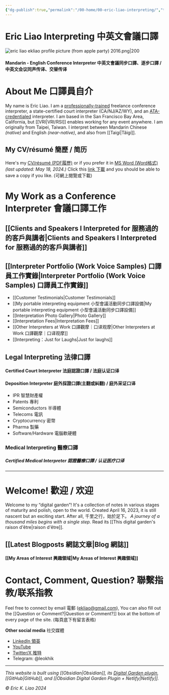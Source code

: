 ```yaml
---
{"dg-publish":true,"permalink":"/00-home/00-eric-liao-interpreting/","tags":["gardenEntry"],"noteIcon":"2"}
---
```


# Eric Liao Interpreting 中英文會議口譯


![eric liao ekliao profile picture (from apple party) 2016.png|200](/img/user/_attachments/_OB/eric%20liao%20ekliao%20profile%20picture%20(from%20apple%20party)%202016.png)

#### Mandarin - English Conference Interpreter 中英文會議同步口譯、逐步口譯 / 中英文会议同声传译、交替传译

# About Me 口譯員自介

My name is Eric Liao. I am a [professionally-trained](https://www.middlebury.edu/institute/academics/degree-programs/translation-interpretation) freelance conference interpreter, a state-certified court interpreter (CA/NJ/AZ/WY), and an [ATA-credentialed](https://www.atanet.org/member-center/credentialed-interpreter-designation/) interpreter. I am based in the San Francisco Bay Area, California, but [[VRI\|VRI/RSI]] enables working for any event anywhere. I am originally from Taipei, Taiwan. I interpret between Mandarin Chinese *(native)* and English *(near-native)*, and also from [[Taigi\|Tâigí]].
## My CV/résumé 簡歷 / 简历

Here's my [CV/résumé (PDF履歷)](https://drive.google.com/file/d/13-g5BbX-yMxbHMviU-3vD9y0AJ9BW8rI/view?usp=sharing) or if you prefer it in [MS Word (Word格式)](https://docs.google.com/document/d/1CdyORs6c4U1NBm2_F29VU-PxLtS9a0PBs1NoMNG0Dzw/edit?usp=sharing) *(last updated: May 18, 2024.)* Click this [link 下載](https://drive.google.com/file/d/13-g5BbX-yMxbHMviU-3vD9y0AJ9BW8rI/view?usp=sharing) and you should be able to save a copy if you like. (可網上閱覽或下載)
# My Work as a Conference Interpreter 會議口譯工作

## [[Clients and Speakers I Interpreted for 服務過的的客戶與講者\|Clients and Speakers I Interpreted for 服務過的的客戶與講者]]

## [[Interpreter Portfolio (Work Voice Samples) 口譯員工作實錄\|Interpreter Portfolio (Work Voice Samples) 口譯員工作實錄]]

- [[Customer Testimonials\|Customer Testimonials]]
- [[My portable interpreting equipment 小型會議活動同步口譯設備\|My portable interpreting equipment 小型會議活動同步口譯設備]]
- [[Interpretation Photo Gallery\|Photo Gallery]]
- [[Interpretation Fees\|Interpretation Fees]]
- [[Other Interpreters at Work 口譯觀摩｜口译观摩\|Other Interpreters at Work 口譯觀摩｜口译观摩]]
- [[Interpreting：Just for Laughs\|Just for laughs]]
## Legal Interpreting 法律口譯
#### Certified Court Interpreter 法庭認證口譯 / 法庭认证口译
#### Deposition Interpreter 庭外採證口譯(主翻或糾翻) / 庭外采证口译

- IPR 智慧財產權
- Patents 專利
- Semiconductors 半導體
- Telecoms 電訊
- Cryptocurrency 密幣
- Pharma 製藥
- Software/Hardware 電腦軟硬體
### Medical Interpreting 醫療口譯

##### Certified Medical Interpreter 認證醫療口譯 / 认证医疗口译
---
# Welcome! 歡迎 / 欢迎

Welcome to my “digital garden”! It's a collection of notes in various stages of maturity and polish, open to the world. Created April 16, 2023, it is still nascent but an exciting start. After all, 千里之行，始於足下。 *A journey of a thousand miles begins with a single step.* Read its [[This digital garden's raison d'être\|raison d'être]].
## [[Latest Blogposts 網誌文章\|Blog 網誌]]

#### [[My Areas of Interest 興趣領域\|My Areas of Interest 興趣領域]]

# Contact, Comment, Question? 聯繫指教/联系指教

Feel free to connect by email 電郵 (ekliao@gmail.com), You can also fill out the [[Question or Comment?\|Question or Comment?]] box at the bottom of every page of the site. (每頁底下有留言表格)

**Other social media** 社交媒體
- [LinkedIn 領英](http://linkedin.com/in/ericliaointerpreter)
- [YouTube](https://www.youtube.com/@ericliaointerpreter)
- [Twitter/X 推特](https://twitter.com/eklinterpret)
- Telegram: @leokhik

---
*This website is built using [[Obsidian\|Obsidian]], its [Digital Garden plugin](https://github.com/oleeskild/obsidian-digital-garden), [[GitHub\|GitHub]], and [[Obsidian Digital Garden Plugin + Netlify\|Netlify]].*

*© Eric K. Liao 2024*